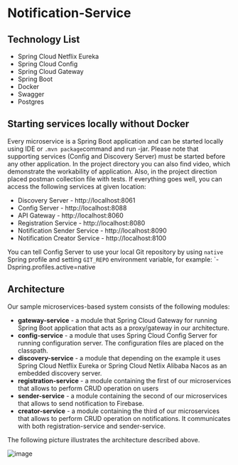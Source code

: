 # Notification-Service

## Technology List
* Spring Cloud Netflix Eureka
* Spring Cloud Config
* Spring Cloud Gateway
* Spring Boot
* Docker
* Swagger
* Postgres

## Starting services locally without Docker

Every microservice is a Spring Boot application and can be started locally using IDE or `.mvn package`command and run -jar. Please note that supporting services (Config and Discovery Server) must be started before any other application.
In the project directory you can also find video, which demonstrate the workability of application.
Also, in the project direction placed postman collection file with tests.
If everything goes well, you can access the following services at given location:
* Discovery Server - http://localhost:8061
* Config Server - http://localhost:8088
* API Gateway - http://localhost:8060
* Registration Service - http://localhost:8080
* Notification Sender Service - http://localhost:8090
* Notification Creator Service - http://localhost:8100

You can tell Config Server to use your local Git repository by using `native` Spring profile and setting
`GIT_REPO` environment variable, for example:
`-Dspring.profiles.active=native

## Architecture

Our sample microservices-based system consists of the following modules:
- **gateway-service** - a module that Spring Cloud Gateway for running Spring Boot application that acts as a proxy/gateway in our architecture.
- **config-service** - a module that uses Spring Cloud Config Server for running configuration server. The configuration files are placed on the classpath.
- **discovery-service** - a module that depending on the example it uses Spring Cloud Netflix Eureka or Spring Cloud Netlix Alibaba Nacos as an embedded discovery server.
- **registration-service** - a module containing the first of our microservices that allows to perform CRUD operation on users
- **sender-service** - a module containing the second of our microservices that allows to send notification to Firebase. 
- **creator-service** - a module containing the third of our microservices that allows to perform CRUD operation on notifications. It communicates with both registration-service and sender-service.

The following picture illustrates the architecture described above.

![image](https://user-images.githubusercontent.com/43250623/197522005-a683633f-1e9f-40df-a8cd-0fa9c248d89c.png)





